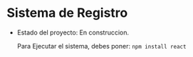 <h1> Sistema de Registro </h1>

- Estado del proyecto: En construccion.

  Para Ejecutar el sistema, debes poner:
  ```npm install react```
